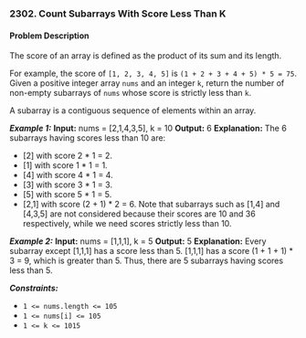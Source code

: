 ### 2302. Count Subarrays With Score Less Than K

#### Problem Description

The score of an array is defined as the product of its sum and its length.

For example, the score of `[1, 2, 3, 4, 5]` is `(1 + 2 + 3 + 4 + 5) * 5 = 75`.
Given a positive integer array `nums` and an integer `k`, return the number of non-empty subarrays of `nums` whose score is strictly less than `k`.

A subarray is a contiguous sequence of elements within an array.

**_Example 1:_**
**Input:** nums = [2,1,4,3,5], k = 10
**Output:** 6
**Explanation:**
The 6 subarrays having scores less than 10 are:

- [2] with score 2 \* 1 = 2.
- [1] with score 1 \* 1 = 1.
- [4] with score 4 \* 1 = 4.
- [3] with score 3 \* 1 = 3.
- [5] with score 5 \* 1 = 5.
- [2,1] with score (2 + 1) \* 2 = 6.
  Note that subarrays such as [1,4] and [4,3,5] are not considered because their scores are 10 and 36 respectively, while we need scores strictly less than 10.

**_Example 2:_**
**Input:** nums = [1,1,1], k = 5
**Output:** 5
**Explanation:**
Every subarray except [1,1,1] has a score less than 5.
[1,1,1] has a score (1 + 1 + 1) \* 3 = 9, which is greater than 5.
Thus, there are 5 subarrays having scores less than 5.

**_Constraints:_**

- `1 <= nums.length <= 105`
- `1 <= nums[i] <= 105`
- `1 <= k <= 1015`
